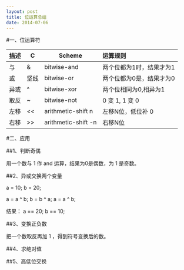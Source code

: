 ```yaml
---
layout: post
title: 位运算总结
date: 2014-07-06
---
```


#一、位运算符

|描述   |C    |Scheme|运算规则|
| :--- | --- | --- | :--- |
|与    | &    | bitwise-and | 两个位都为1时，结果才为1|
|或    | 坚线  | bitwise-or  | 两个位都为0是，结果才为0|
|异或  | ^     | bitwise-xor | 两个位相同为0,相异为1  |
|取反   | ~    | bitwise-not | 0 变 1, 1 变 0      |
|左移   | <<   | arithmetic-shift n| 左移N位，低位补 0 |
|右移   | >>   | arithmetic-shift -n | 右移N位 |


#二、应用

##1、判断奇偶

用一个数与 1 作 and 运算，结果为0是偶数，为 1 是奇数。


##2、异或交换两个变量

a = 10;
b = 20;

a = a ^ b;
b = b ^ a;
a = a ^ b;

结果：
a == 20;
b == 10;

##3、变换正负数

把一个数取反再加 1 ，得到符号变换后的数。

##4、求绝对值

##5、高低位交换

